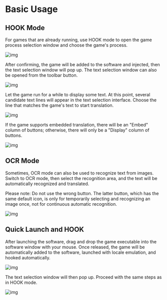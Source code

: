 # Basic Usage  

## HOOK Mode  

For games that are already running, use HOOK mode to open the game process selection window and choose the game's process.  

![img](https://image.lunatranslator.org/zh/basicuse/hook.png)  

After confirming, the game will be added to the software and injected, then the text selection window will pop up. The text selection window can also be opened from the toolbar button.  

![img](https://image.lunatranslator.org/zh/basicuse/select.png)  

Let the game run for a while to display some text. At this point, several candidate text lines will appear in the text selection interface. Choose the line that matches the game's text to start translation.  

![img](https://image.lunatranslator.org/zh/basicuse/show.png)  

If the game supports embedded translation, there will be an "Embed" column of buttons; otherwise, there will only be a "Display" column of buttons.  

![img](https://image.lunatranslator.org/zh/basicuse/embed.png)  

## OCR Mode  

Sometimes, OCR mode can also be used to recognize text from images. Switch to OCR mode, then select the recognition area, and the text will be automatically recognized and translated.  

Please note: Do not use the wrong button. The latter button, which has the same default icon, is only for temporarily selecting and recognizing an image once, not for continuous automatic recognition.  

![img](https://image.lunatranslator.org/zh/basicuse/ocr.png)  

## Quick Launch and HOOK  

After launching the software, drag and drop the game executable into the software window with your mouse. Once released, the game will be automatically added to the software, launched with locale emulation, and hooked automatically.  

![img](https://image.lunatranslator.org/zh/basicuse/load.png)  

The text selection window will then pop up. Proceed with the same steps as in HOOK mode.  

![img](https://image.lunatranslator.org/zh/basicuse/loaded.png)